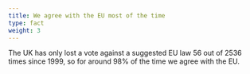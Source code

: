 ```yaml
---
title: We agree with the EU most of the time
type: fact
weight: 3
---
```


The UK has only lost a vote against a suggested EU law 56 out of 2536 times since 1999, so for around 98% of the time we agree with the EU.
